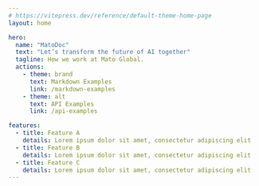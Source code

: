 ```yaml
---
# https://vitepress.dev/reference/default-theme-home-page
layout: home

hero:
  name: "MatoDoc"
  text: "Let’s transform the future of AI together"
  tagline: How we work at Mato Global.
  actions:
    - theme: brand
      text: Markdown Examples
      link: /markdown-examples
    - theme: alt
      text: API Examples
      link: /api-examples

features:
  - title: Feature A
    details: Lorem ipsum dolor sit amet, consectetur adipiscing elit
  - title: Feature B
    details: Lorem ipsum dolor sit amet, consectetur adipiscing elit
  - title: Feature C
    details: Lorem ipsum dolor sit amet, consectetur adipiscing elit
---
```


